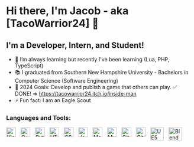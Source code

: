 # Hi there, I'm Jacob - aka [TacoWarrior24] 👋 

## I'm a Developer, Intern, and Student!

- 🌱 I’m always learning but recently I've been learning (Lua, PHP, TypeScript)
- 📚 I graduated from Southern New Hampshire University - Bachelors in Computer Science (Software Engineering)
- 🥅 2024 Goals: Develop and publish a game that others can play. ✅ DONE! => https://tacowarrior24.itch.io/inside-man
- ⚡ Fun fact: I am an Eagle Scout

### Languages and Tools:

<img align="left" alt="Visual Studio Code" width="26px" src="https://cdn.jsdelivr.net/gh/devicons/devicon/icons/vscode/vscode-original.svg" style="padding-right:10px;" />
<img align="left" alt="C++" width="26px" src="https://upload.wikimedia.org/wikipedia/commons/thumb/1/18/ISO_C%2B%2B_Logo.svg/1822px-ISO_C%2B%2B_Logo.svg.png" style="padding-right:10px;" />
<img align="left" alt="Python" width="26px" src="https://upload.wikimedia.org/wikipedia/commons/thumb/c/c3/Python-logo-notext.svg/121px-Python-logo-notext.svg.png" style="padding-right:10px;" />
<img align="left" alt="HTML5" width="26px" src="https://cdn.jsdelivr.net/gh/devicons/devicon/icons/html5/html5-original.svg" style="padding-right:10px;" />
<img align="left" alt="CSS" width="26px" src="https://upload.wikimedia.org/wikipedia/commons/6/62/CSS3_logo.svg" style="padding-right:10px;" />
<img align="left" alt="JavaScript" width="26px" src="https://cdn.jsdelivr.net/gh/devicons/devicon/icons/javascript/javascript-original.svg" style="padding-right:10px;" />
<img align="left" alt="MongoDB" width="26px" src="https://cdn.jsdelivr.net/gh/devicons/devicon/icons/mongodb/mongodb-original.svg" style="padding-right:10px;" />
<img align="left" alt="MySQL" width="26px" src="https://cdn.jsdelivr.net/gh/devicons/devicon/icons/mysql/mysql-original.svg" style="padding-right:10px;" />
<img align="left" alt="Git" width="26px" src="https://cdn.jsdelivr.net/gh/devicons/devicon/icons/git/git-original.svg" style="padding-right:10px;" />
<img align="left" alt="GitHub" width="26px" src="https://user-images.githubusercontent.com/3369400/139448065-39a229ba-4b06-434b-bc67-616e2ed80c8f.png" style="padding-right:10px;" />
<img align="left" alt="UE5" width="36px" src="https://upload.wikimedia.org/wikipedia/commons/thumb/d/da/Unreal_Engine_Logo.svg/1024px-Unreal_Engine_Logo.svg.png" style="padding-right:10px;" />
<img align="left" alt="Blender" width="36px" src="https://upload.wikimedia.org/wikipedia/commons/0/0c/Blender_logo_no_text.svg" style="padding-right:10px;" />

